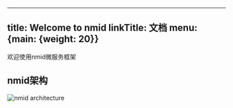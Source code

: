 
---
title: Welcome to nmid
linkTitle: 文档
menu: {main: {weight: 20}}
---

欢迎使用nmid微服务框架

## nmid架构

<img src="/images/nmid-architecture.png" alt="nmid architecture"/>


